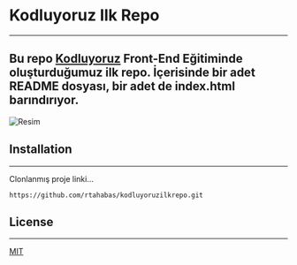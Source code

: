 # Kodluyoruz Ilk Repo
---
## Bu repo [Kodluyoruz](https://www.kodluyoruz.org) Front-End Eğitiminde oluşturduğumuz ilk repo. İçerisinde bir adet README dosyası, bir adet de index.html barındırıyor.
![Resim](https://app.patika.dev/patikaLogo.png)

## Installation
---
Clonlanmış proje linki...
```Gitlink
https://github.com/rtahabas/kodluyoruzilkrepo.git
```
## License
---
[MIT](https://choosealicense.com/licenses/mit/)





